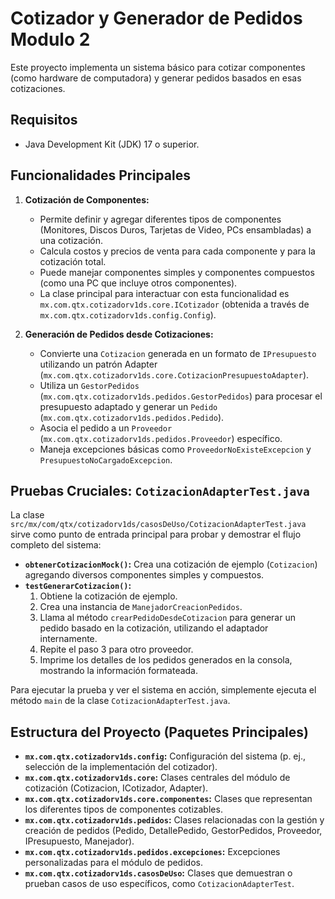 # Cotizador y Generador de Pedidos Modulo 2

Este proyecto implementa un sistema básico para cotizar componentes (como hardware de computadora) y generar pedidos basados en esas cotizaciones.

## Requisitos

*   Java Development Kit (JDK) 17 o superior.

## Funcionalidades Principales

1.  **Cotización de Componentes:**
    *   Permite definir y agregar diferentes tipos de componentes (Monitores, Discos Duros, Tarjetas de Video, PCs ensambladas) a una cotización.
    *   Calcula costos y precios de venta para cada componente y para la cotización total.
    *   Puede manejar componentes simples y componentes compuestos (como una PC que incluye otros componentes).
    *   La clase principal para interactuar con esta funcionalidad es `mx.com.qtx.cotizadorv1ds.core.ICotizador` (obtenida a través de `mx.com.qtx.cotizadorv1ds.config.Config`).

2.  **Generación de Pedidos desde Cotizaciones:**
    *   Convierte una `Cotizacion` generada en un formato de `IPresupuesto` utilizando un patrón Adapter (`mx.com.qtx.cotizadorv1ds.core.CotizacionPresupuestoAdapter`).
    *   Utiliza un `GestorPedidos` (`mx.com.qtx.cotizadorv1ds.pedidos.GestorPedidos`) para procesar el presupuesto adaptado y generar un `Pedido` (`mx.com.qtx.cotizadorv1ds.pedidos.Pedido`).
    *   Asocia el pedido a un `Proveedor` (`mx.com.qtx.cotizadorv1ds.pedidos.Proveedor`) específico.
    *   Maneja excepciones básicas como `ProveedorNoExisteExcepcion` y `PresupuestoNoCargadoExcepcion`.

## Pruebas Cruciales: `CotizacionAdapterTest.java`

La clase `src/mx/com/qtx/cotizadorv1ds/casosDeUso/CotizacionAdapterTest.java` sirve como punto de entrada principal para probar y demostrar el flujo completo del sistema:

*   **`obtenerCotizacionMock()`:** Crea una cotización de ejemplo (`Cotizacion`) agregando diversos componentes simples y compuestos.
*   **`testGenerarCotizacion()`:**
    1.  Obtiene la cotización de ejemplo.
    2.  Crea una instancia de `ManejadorCreacionPedidos`.
    3.  Llama al método `crearPedidoDesdeCotizacion` para generar un pedido basado en la cotización, utilizando el adaptador internamente.
    4.  Repite el paso 3 para otro proveedor.
    5.  Imprime los detalles de los pedidos generados en la consola, mostrando la información formateada.

Para ejecutar la prueba y ver el sistema en acción, simplemente ejecuta el método `main` de la clase `CotizacionAdapterTest.java`.

## Estructura del Proyecto (Paquetes Principales)

*   **`mx.com.qtx.cotizadorv1ds.config`:** Configuración del sistema (p. ej., selección de la implementación del cotizador).
*   **`mx.com.qtx.cotizadorv1ds.core`:** Clases centrales del módulo de cotización (Cotizacion, ICotizador, Adapter).
*   **`mx.com.qtx.cotizadorv1ds.core.componentes`:** Clases que representan los diferentes tipos de componentes cotizables.
*   **`mx.com.qtx.cotizadorv1ds.pedidos`:** Clases relacionadas con la gestión y creación de pedidos (Pedido, DetallePedido, GestorPedidos, Proveedor, IPresupuesto, Manejador).
*   **`mx.com.qtx.cotizadorv1ds.pedidos.excepciones`:** Excepciones personalizadas para el módulo de pedidos.
*   **`mx.com.qtx.cotizadorv1ds.casosDeUso`:** Clases que demuestran o prueban casos de uso específicos, como `CotizacionAdapterTest`. 